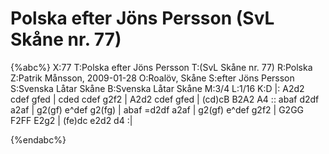 # Polska efter Jöns Persson (SvL Skåne nr. 77)

{%abc%}
X:77
T:Polska efter Jöns Persson
T:(SvL Skåne nr. 77)
R:Polska
Z:Patrik Månsson, 2009-01-28
O:Roalöv, Skåne
S:efter Jöns Persson
S:Svenska Låtar Skåne
B:Svenska Låtar Skåne
M:3/4
L:1/16
K:D
|: A2d2 cdef gfed | cded cdef g2f2 |
A2d2 cdef gfed | (cd)cB B2A2 A4 :: abaf d2df a2af |
g2(gf) e^def g2(fg) | abaf =d2df a2af |
g2(gf) e^def g2f2 | G2GG F2FF E2g2 | (fe)dc e2d2 d4 :|



{%endabc%}

